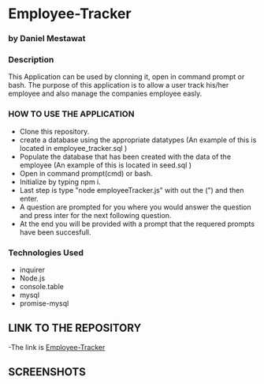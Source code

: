 # Employee-Tracker
### by Daniel Mestawat
### Description
This Application can be used by clonning it, open in command prompt or bash.  The purpose of this application is to allow a user track his/her employee and also manage the companies employee easly.


### HOW TO USE THE APPLICATION

- Clone this repository.
- create a database using the appropriate datatypes (An example of this is located in employee_tracker.sql )
- Populate the database that has been created with the data of the employee (An example of this is located in seed.sql )
- Open in command prompt(cmd) or bash.
- Initialize by typing npm i.
- Last step is type "node employeeTracker.js" with out the (") and then enter.
- A question are prompted for you where you would answer the question and press inter for the next following question.
- At the end you will be provided with a prompt that the requered prompts have been succesfull.

### Technologies Used

- inquirer
- Node.js
- console.table
- mysql
- promise-mysql

## LINK TO THE REPOSITORY
-The link is [Employee-Tracker](https://github.com/danny1215/Employee-Tracker)

## SCREENSHOTS



